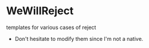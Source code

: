 # WeWillReject
templates for various cases of reject

* Don't hesitate to modify them since I'm not a native.
